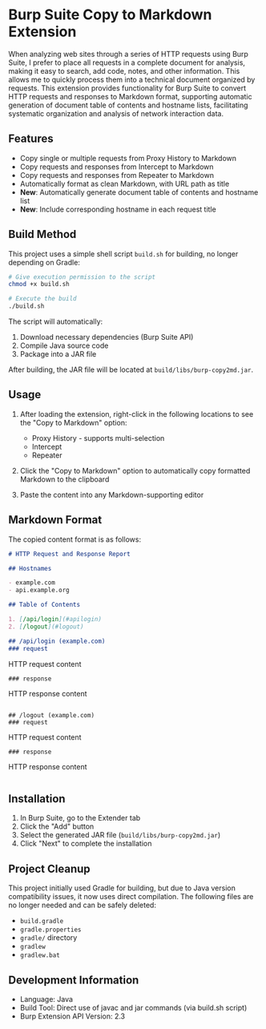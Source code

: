 # Burp Suite Copy to Markdown Extension

When analyzing web sites through a series of HTTP requests using Burp Suite, I prefer to place all requests in a complete document for analysis, making it easy to search, add code, notes, and other information. This allows me to quickly process them into a technical document organized by requests. This extension provides functionality for Burp Suite to convert HTTP requests and responses to Markdown format, supporting automatic generation of document table of contents and hostname lists, facilitating systematic organization and analysis of network interaction data.

## Features

- Copy single or multiple requests from Proxy History to Markdown
- Copy requests and responses from Intercept to Markdown
- Copy requests and responses from Repeater to Markdown
- Automatically format as clean Markdown, with URL path as title
- **New**: Automatically generate document table of contents and hostname list
- **New**: Include corresponding hostname in each request title

## Build Method

This project uses a simple shell script `build.sh` for building, no longer depending on Gradle:

```bash
# Give execution permission to the script
chmod +x build.sh

# Execute the build
./build.sh
```

The script will automatically:
1. Download necessary dependencies (Burp Suite API)
2. Compile Java source code
3. Package into a JAR file

After building, the JAR file will be located at `build/libs/burp-copy2md.jar`.

## Usage

1. After loading the extension, right-click in the following locations to see the "Copy to Markdown" option:
   - Proxy History - supports multi-selection
   - Intercept
   - Repeater

2. Click the "Copy to Markdown" option to automatically copy formatted Markdown to the clipboard

3. Paste the content into any Markdown-supporting editor

## Markdown Format

The copied content format is as follows:

```markdown
# HTTP Request and Response Report

## Hostnames

- example.com
- api.example.org

## Table of Contents

1. [/api/login](#apilogin)
2. [/logout](#logout)

## /api/login (example.com)
### request
```
HTTP request content
```
### response
```
HTTP response content
```

## /logout (example.com)
### request
```
HTTP request content
```
### response
```
HTTP response content
```
```

## Installation

1. In Burp Suite, go to the Extender tab
2. Click the "Add" button
3. Select the generated JAR file (`build/libs/burp-copy2md.jar`)
4. Click "Next" to complete the installation

## Project Cleanup

This project initially used Gradle for building, but due to Java version compatibility issues, it now uses direct compilation. The following files are no longer needed and can be safely deleted:

- `build.gradle`
- `gradle.properties`
- `gradle/` directory
- `gradlew`
- `gradlew.bat`

## Development Information

- Language: Java
- Build Tool: Direct use of javac and jar commands (via build.sh script)
- Burp Extension API Version: 2.3 